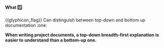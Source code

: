<div id="title">

#### What :one:

<span id="prereqs"></span>

</div>
<span id="outcomes">{{glyphicon_flag}} Can distinguish between top-down and bottom up documentation :one:</span>

<div id="body">

**When writing project documents, a top-down breadth-first explanation is easier to understand than a bottom-up one.**
 

</div>

<div id="extras">
</div>